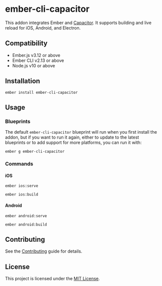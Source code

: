 ember-cli-capacitor
==============================================================================

This addon integrates Ember and [Capacitor](https://capacitorjs.com/).
It supports building and live reload for iOS, Android, and Electron.


Compatibility
------------------------------------------------------------------------------

* Ember.js v3.12 or above
* Ember CLI v2.13 or above
* Node.js v10 or above


Installation
------------------------------------------------------------------------------

```
ember install ember-cli-capacitor
```


Usage
------------------------------------------------------------------------------

### Blueprints

The default `ember-cli-capacitor` blueprint will run when you first install
the addon, but if you want to run it again, either to update to the latest
blueprints or to add support for more platforms, you can run it with:

```
ember g ember-cli-capacitor
```

### Commands

#### iOS

```
ember ios:serve
```

```
ember ios:build
```

#### Android

```
ember android:serve
```

```
ember android:build
```


Contributing
------------------------------------------------------------------------------

See the [Contributing](CONTRIBUTING.md) guide for details.


License
------------------------------------------------------------------------------

This project is licensed under the [MIT License](LICENSE.md).
